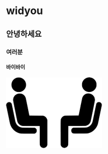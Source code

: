 # widyou  
## 안녕하세요
### 여러분
#### 바이바이
[![gh](https://raw.githubusercontent.com/sallyjun08/widyou/master/%EB%8B%A4%EC%9A%B4%EB%A1%9C%EB%93%9C.png)](https://www.youtube.com/watch?v=S3sUgTOmUIQ)
